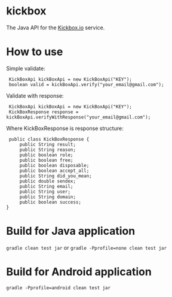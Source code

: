 # kickbox

The Java API for the <a href="http://docs.kickbox.io/docs/using-the-api">Kickbox.io</a> service.

# How to use

Simple validate:

```
 KickBoxApi kickBoxApi = new KickBoxApi("KEY");
 boolean valid = kickBoxApi.verify("your_email@gmail.com");
```

Validate with response:

```
 KickBoxApi kickBoxApi = new KickBoxApi("KEY");
 KickBoxResponse response = kickBoxApi.verifyWithResponse("your_email@gmail.com");
```
Where KickBoxResponse is response structure:
 
```
 public class KickBoxResponse {
     public String result;
     public String reason;
     public boolean role;
     public boolean free;
     public boolean disposable;
     public boolean accept_all;
     public String did_you_mean;
     public double sendex;
     public String email;
     public String user;
     public String domain;
     public boolean success;
}
```

# Build for Java application
 
 ```gradle clean test jar``` or ```gradle -Pprofile=none clean test jar``` 

# Build for Android application
 
 ```gradle -Pprofile=android clean test jar```



